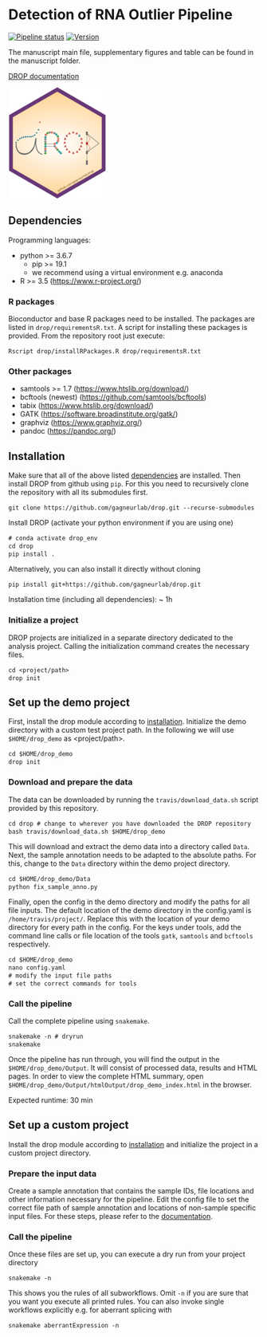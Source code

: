 # Detection of RNA Outlier Pipeline
[![Pipeline status](https://travis-ci.org/gagneurlab/drop.svg?branch=master)](https://travis-ci.org/gagneurlab/drop)
[![Version](https://img.shields.io/badge/Version-0.9.0-green.svg)](https://github.com/gagneurlab/drop/master)

The manuscript main file, supplementary figures and table can be found in the manuscript folder.


[DROP documentation](https://drop-rna.readthedocs.io/en/latest/index.html)

<img src="drop_sticker.png" alt="drop logo" width="200" class="center"/>

## Dependencies
Programming languages:

+ python >= 3.6.7
     + pip >= 19.1
     + we recommend using a virtual environment e.g. anaconda
+ R >= 3.5 (https://www.r-project.org/)

### R packages
Bioconductor and base R packages need to be installed. The packages are listed in `drop/requirementsR.txt`. A script for installing these packages is provided. From the repository root just execute:
```
Rscript drop/installRPackages.R drop/requirementsR.txt
```
### Other packages
+ samtools >= 1.7 (https://www.htslib.org/download/)
+ bcftools (newest) (https://github.com/samtools/bcftools)
+ tabix (https://www.htslib.org/download/)
+ GATK (https://software.broadinstitute.org/gatk/)
+ graphviz (https://www.graphviz.org/)
+ pandoc (https://pandoc.org/)

## Installation
Make sure that all of the above listed [dependencies](#dependencies) are installed.
Then install DROP from github using `pip`. For this you need to recursively clone the repository with all its submodules first.
```
git clone https://github.com/gagneurlab/drop.git --recurse-submodules
```
Install DROP (activate your python environment if you are using one)
```
# conda activate drop_env
cd drop
pip install .
```
Alternatively, you can also install it directly without cloning
```
pip install git+https://github.com/gagneurlab/drop.git
```
Installation time (including all dependencies): ~ 1h

### Initialize a project
DROP projects are initialized in a separate directory dedicated to the analysis project. Calling the initialization command creates the necessary files.
```
cd <project/path>
drop init
``` 

## Set up the demo project
First, install the drop module according to [installation](#installation). 
Initialize the demo directory with a custom test project path.
In the following we will use `$HOME/drop_demo` as <project/path>.
```
cd $HOME/drop_demo
drop init
```
### Download and prepare the data
The data can be downloaded by running the `travis/download_data.sh` script provided by this repository.
```
cd drop # change to wherever you have downloaded the DROP repository
bash travis/download_data.sh $HOME/drop_demo
```
This will download and extract the demo data into a directory called `Data`. Next, the sample annotation needs to be adapted to the absolute paths. For this, change to the `Data` directory within the demo project directory.
```
cd $HOME/drop_demo/Data
python fix_sample_anno.py
```
Finally, open the config in the demo directory and modify the paths for all file inputs. The default location of the demo directory in the config.yaml is `/home/travis/project/`. Replace this with the location of your demo directory for every path in the config. For the keys under tools, add the command line calls or file location of the tools `gatk`, `samtools` and `bcftools` respectively.
```
cd $HOME/drop_demo
nano config.yaml
# modify the input file paths
# set the correct commands for tools
```

### Call the pipeline
Call the complete pipeline using `snakemake`.
```
snakemake -n # dryrun
snakemake
```
Once the pipeline has run through, you will find the output in the `$HOME/drop_demo/Output`. It will consist of processed data, results and HTML pages. In order to view the complete HTML summary, open `$HOME/drop_demo/Output/htmlOutput/drop_demo_index.html` in the browser.

Expected runtime: 30 min

## Set up a custom project
Install the drop module according to [installation](#installation) and initialize the project in a custom project directory.
### Prepare the input data
Create a sample annotation that contains the sample IDs, file locations and other information necessary for the pipeline.
Edit the config file to set the correct file path of sample annotation and locations of non-sample specific input files. For these steps, please refer to the [documentation](https://drop-rna.readthedocs.io/en/latest/prepare.html).

### Call the pipeline
Once these files are set up, you can execute a dry run from your project directory
```
snakemake -n
```
This shows you the rules of all subworkflows. Omit `-n` if you are sure that you want you execute all printed rules. You can also invoke single workflows explicitly e.g. for aberrant splicing with 
```
snakemake aberrantExpression -n
```
